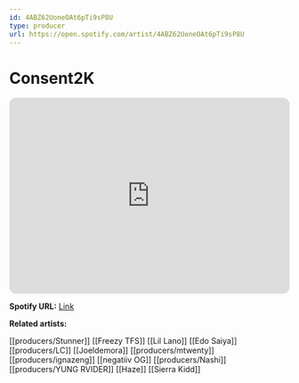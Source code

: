 ```yaml
---
id: 4ABZ62UoneOAt6pTi9sP8U
type: producer
url: https://open.spotify.com/artist/4ABZ62UoneOAt6pTi9sP8U
---
```

# Consent2K

<iframe style="border-radius:12px" src="https://open.spotify.com/embed/artist/4ABZ62UoneOAt6pTi9sP8U" width="100%" height="352" frameBorder="0" allowfullscreen="" allow="autoplay; clipboard-write; encrypted-media; fullscreen; picture-in-picture" loading="lazy"></iframe>

**Spotify URL:** [Link](https://open.spotify.com/artist/4ABZ62UoneOAt6pTi9sP8U)

**Related artists:**

[[producers/Stunner]]
[[Freezy TFS]]
[[Lil Lano]]
[[Edo Saiya]]
[[producers/LC]]
[[Joeldemora]]
[[producers/mtwenty]]
[[producers/ignazeng]]
[[negatiiv OG]]
[[producers/Nashi]]
[[producers/YUNG RVIDER]]
[[Haze]]
[[Sierra Kidd]]
